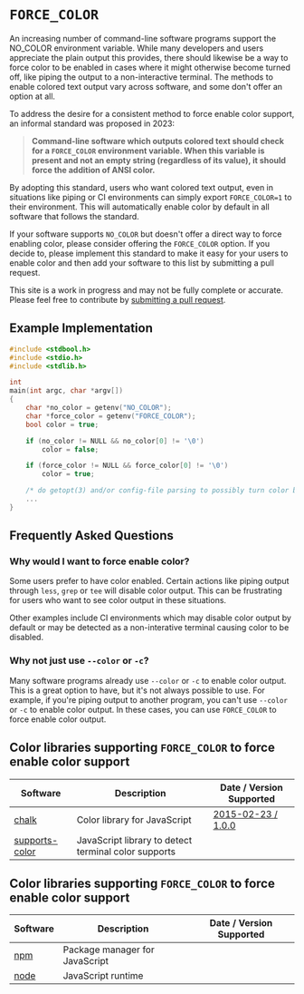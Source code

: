 # `FORCE_COLOR`

An increasing number of command-line software programs support the NO_COLOR environment variable. While many developers and users appreciate the plain output this provides, there should likewise be a way to force color to be enabled in cases where it might otherwise become turned off, like piping the output to a non-interactive terminal. The methods to enable colored text output vary across software, and some don't offer an option at all.

To address the desire for a consistent method to force enable color support, an informal standard was proposed in 2023:

> **Command-line software which outputs colored text should check for a `FORCE_COLOR` environment variable. When this variable is present and not an empty string (regardless of its value), it should force the addition of ANSI color.**

By adopting this standard, users who want colored text output, even in situations like piping or CI environments can simply export `FORCE_COLOR=1` to their environment. This will automatically enable color by default in all software that follows the standard.

If your software supports `NO_COLOR` but doesn't offer a direct way to force enabling color, please consider offering the `FORCE_COLOR` option. If you decide to, please implement this standard to make it easy for your users to enable color and then add your software to this list by submitting a pull request.

This site is a work in progress and may not be fully complete or accurate. Please feel free to contribute by <a href="https://github.com/donatj/force-color.org">submitting a pull request</a>.

## Example Implementation

```c
#include <stdbool.h>
#include <stdio.h>
#include <stdlib.h>

int
main(int argc, char *argv[])
{
    char *no_color = getenv("NO_COLOR");
    char *force_color = getenv("FORCE_COLOR");
    bool color = true;

    if (no_color != NULL && no_color[0] != '\0')
        color = false;

    if (force_color != NULL && force_color[0] != '\0')
        color = true;

    /* do getopt(3) and/or config-file parsing to possibly turn color back on */
    ...
}
```

## Frequently Asked Questions

### Why would I want to force enable color?

Some users prefer to have color enabled. Certain actions like piping output through `less`, `grep` or `tee` will disable color output. This can be frustrating for users who want to see color output in these situations.

Other examples include CI environments which may disable color output by default or may be detected as a non-interative terminal causing color to be disabled.

### Why not just use `--color` or `-c`?

Many software programs already use `--color` or `-c` to enable color output. This is a great option to have, but it's not always possible to use. For example, if you're piping output to another program, you can't use `--color` or `-c` to enable color output. In these cases, you can use `FORCE_COLOR` to force enable color output.

## Color libraries supporting `FORCE_COLOR` to force enable color support

| Software       | Description                                          | Date / Version Supported | 
|----------------|------------------------------------------------------|--------------------------| 
| <a href="https://github.com/chalk">chalk</a>          | Color library for JavaScript                         | <a href="https://github.com/chalk/chalk/releases/tag/v1.0.0">2015-02-23 / 1.0.0</a>       | 
| <a href="https://www.npmjs.com/package/supports-color">supports-color</a> | JavaScript library to detect terminal color supports |                          | 

## Color libraries supporting `FORCE_COLOR` to force enable color support

| Software | Description                    | Date / Version Supported | 
|----------|--------------------------------|--------------------------| 
| <a href="https://www.npmjs.com/">npm</a>      | Package manager for JavaScript |                          | 
| <a href="https://nodejs.org/">node</a>	   | JavaScript runtime             |                          |